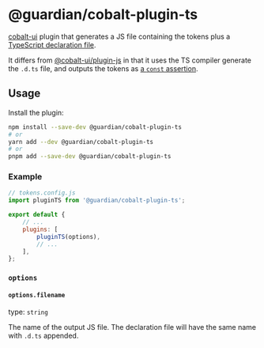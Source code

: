 # @guardian/cobalt-plugin-ts

[cobalt-ui](https://github.com/drwpow/cobalt-ui) plugin that generates a JS file containing the tokens plus a [TypeScript declaration file](https://www.typescriptlang.org/docs/handbook/2/type-declarations.html).

It differs from [@cobalt-ui/plugin-js](<[@cobalt-ui/plugin-js](https://cobalt-ui.pages.dev/integrations/js)>) in that it uses the TS compiler generate the `.d.ts` file, and outputs the tokens as [a `const` assertion](https://www.typescriptlang.org/docs/handbook/release-notes/typescript-3-4.html#const-assertions).

## Usage

Install the plugin:

```sh
npm install --save-dev @guardian/cobalt-plugin-ts
# or
yarn add --dev @guardian/cobalt-plugin-ts
# or
pnpm add --save-dev @guardian/cobalt-plugin-ts
```

### Example

```js
// tokens.config.js
import pluginTS from '@guardian/cobalt-plugin-ts';

export default {
	// ...
	plugins: [
		pluginTS(options),
		// ...
	],
};
```

### `options`

#### `options.filename`

type: `string`

The name of the output JS file. The declaration file will have the same name with `.d.ts` appended.
